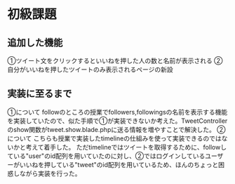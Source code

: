 # 初級課題

## 追加した機能
①ツイート文をクリックするといいねを押した人の数と名前が表示される
②自分がいいねを押したツイートのみ表示されるページの新設

## 実装に至るまで
①について
followのところの授業でfollowers,followingsの名前を表示する機能を実装していたので、似た手順で①が実装できないか考えた。TweetControllerのshow関数がtweet.show.blade.phpに送る情報を増やすことで解決した。
②について
こちらも授業で実装したtimelineの仕組みを使って実装できるのではないかと考えて着手した。
ただtimelineではツイートを取得するために、followしている"user"のid配列を用いていたのに対し、②ではログインしているユーザーがいいねを押している"tweet"のid配列を用いているため、ほんのちょっと困惑しながら実装を行った。

